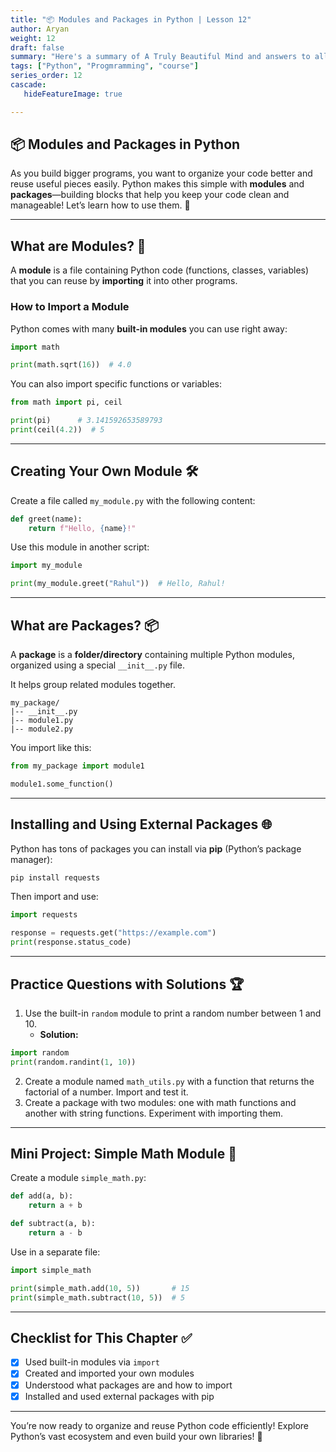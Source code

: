 ```yaml
---
title: "📦 Modules and Packages in Python | Lesson 12"
author: Aryan
weight: 12              
draft: false
summary: "Here's a summary of A Truly Beautiful Mind and answers to all the questions, presented for ease of understanding with emojis! 📚🤖 ..."
tags: ["Python", "Progmramming", "course"]
series_order: 12       
cascade:
   hideFeatureImage: true

---
```


## 📦 Modules and Packages in Python

As you build bigger programs, you want to organize your code better and reuse useful pieces easily. Python makes this simple with **modules** and **packages**—building blocks that help you keep your code clean and manageable! Let’s learn how to use them. 🧩

***

## What are Modules? 🧱

A **module** is a file containing Python code (functions, classes, variables) that you can reuse by **importing** it into other programs.

### How to Import a Module

Python comes with many **built-in modules** you can use right away:

```python
import math

print(math.sqrt(16))  # 4.0
```

You can also import specific functions or variables:

```python
from math import pi, ceil

print(pi)      # 3.141592653589793
print(ceil(4.2))  # 5
```


***

## Creating Your Own Module 🛠️

Create a file called `my_module.py` with the following content:

```python
def greet(name):
    return f"Hello, {name}!"
```

Use this module in another script:

```python
import my_module

print(my_module.greet("Rahul"))  # Hello, Rahul!
```


***

## What are Packages? 📦

A **package** is a **folder/directory** containing multiple Python modules, organized using a special `__init__.py` file.

It helps group related modules together.

```
my_package/
|-- __init__.py
|-- module1.py
|-- module2.py
```

You import like this:

```python
from my_package import module1

module1.some_function()
```


***

## Installing and Using External Packages 🌐

Python has tons of packages you can install via **pip** (Python’s package manager):

```bash
pip install requests
```

Then import and use:

```python
import requests

response = requests.get("https://example.com")
print(response.status_code)
```


***

## Practice Questions with Solutions 🏆

1. Use the built-in `random` module to print a random number between 1 and 10.
    - **Solution:**

```python
import random
print(random.randint(1, 10))
```

2. Create a module named `math_utils.py` with a function that returns the factorial of a number. Import and test it.
3. Create a package with two modules: one with math functions and another with string functions. Experiment with importing them.

***

## Mini Project: Simple Math Module 🧮

Create a module `simple_math.py`:

```python
def add(a, b):
    return a + b

def subtract(a, b):
    return a - b
```

Use in a separate file:

```python
import simple_math

print(simple_math.add(10, 5))       # 15
print(simple_math.subtract(10, 5))  # 5
```


***

## Checklist for This Chapter ✅

- [x] Used built-in modules via `import`
- [x] Created and imported your own modules
- [x] Understood what packages are and how to import
- [x] Installed and used external packages with pip

***

You’re now ready to organize and reuse Python code efficiently! Explore Python’s vast ecosystem and even build your own libraries! 🚀


